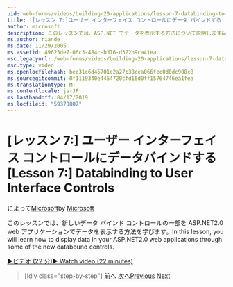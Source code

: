 ```yaml
---
uid: web-forms/videos/building-20-applications/lesson-7-databinding-to-user-interface-controls
title: '[レッスン 7:]ユーザー インターフェイス コントロールにデータ バインドする |Microsoft Docs'
author: microsoft
description: このレッスンでは、ASP.NET でデータを表示する方法について説明します&#160;2.0 web アプリケーションをいくつかの新しいデータ バインド コントロール。
ms.author: riande
ms.date: 11/29/2005
ms.assetid: 49625de7-06c3-484c-bd76-d322b9ca41ea
msc.legacyurl: /web-forms/videos/building-20-applications/lesson-7-databinding-to-user-interface-controls
msc.type: video
ms.openlocfilehash: bec31c6d45701e2a27c38cea066fec0d0dc908c8
ms.sourcegitcommit: 0f1119340e4464720cfd16d0ff15764746ea1fea
ms.translationtype: MT
ms.contentlocale: ja-JP
ms.lasthandoff: 04/17/2019
ms.locfileid: "59378807"
---
```

# <a name="lesson-7-databinding-to-user-interface-controls"></a><span data-ttu-id="3fd08-103">[レッスン 7:] ユーザー インターフェイス コントロールにデータバインドする</span><span class="sxs-lookup"><span data-stu-id="3fd08-103">[Lesson 7:] Databinding to User Interface Controls</span></span>

<span data-ttu-id="3fd08-104">によって[Microsoft](https://github.com/microsoft)</span><span class="sxs-lookup"><span data-stu-id="3fd08-104">by [Microsoft](https://github.com/microsoft)</span></span>

<span data-ttu-id="3fd08-105">このレッスンでは、新しいデータ バインド コントロールの一部を ASP.NET2.0 web アプリケーションでデータを表示する方法を学びます。</span><span class="sxs-lookup"><span data-stu-id="3fd08-105">In this lesson, you will learn how to display data in your ASP.NET2.0 web applications through some of the new databound controls.</span></span>

[<span data-ttu-id="3fd08-106">&#9654;ビデオ (22 分)</span><span class="sxs-lookup"><span data-stu-id="3fd08-106">&#9654; Watch video (22 minutes)</span></span>](https://channel9.msdn.com/Blogs/ASP-NET-Site-Videos/lesson-7-databinding-to-user-interface-controls)

> [!div class="step-by-step"]
> <span data-ttu-id="3fd08-107">[前へ](lesson-6-working-with-stylesheets-and-master-pages.md)
> [次へ](lesson-8-working-with-the-gridview-and-formview.md)</span><span class="sxs-lookup"><span data-stu-id="3fd08-107">[Previous](lesson-6-working-with-stylesheets-and-master-pages.md)
[Next](lesson-8-working-with-the-gridview-and-formview.md)</span></span>

